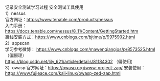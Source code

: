 记录安全测试学习过程
安全测试工具使用  
1）nessus  
   官方网址：https://www.tenable.com/products/nessus    
   入门手册：https://docs.tenable.com/nessus/8_11/Content/GettingStarted.htm  
   离线安装方式：https://www.cnblogs.com/bjtime/p/9975902.html  
2）appscan  
   学习参考微博：  https://www.cnblogs.com/mawenqiangios/p/8573525.html  （偏原理）  
               https://blog.csdn.net/lily_621/article/details/81184302   （偏使用)  
3）owasp 
   官方网址：https://owasp.org/www-project-zap/
   安装使用：https://www.fujieace.com/kali-linux/owasp-zed-zap.html
